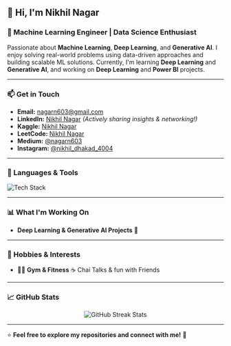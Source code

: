 ## 👋 Hi, I'm Nikhil Nagar  
### 🚀 Machine Learning Engineer | Data Science Enthusiast 

Passionate about **Machine Learning**, **Deep Learning**, and **Generative AI**. I enjoy solving real-world problems using data-driven approaches and building scalable ML solutions. Currently, I'm learning **Deep Learning** and **Generative AI**, and working on **Deep Learning** and **Power BI** projects.

---

### 📫 Get in Touch

- **Email:** [nagarn603@gmail.com](mailto:nagarn603@gmail.com)
- **LinkedIn:** [Nikhil Nagar](https://www.linkedin.com/in/nikhil-nagar-996204264/) *(Actively sharing insights & networking!)*
- **Kaggle:** [Nikhil Nagar](https://www.kaggle.com/nikhil8885)
- **LeetCode:** [Nikhil Nagar](https://leetcode.com/u/nagarn603/)
- **Medium:** [@nagarn603](https://medium.com/@nagarn603)
- **Instagram:** [@nikhil_dhakad_4004](https://www.instagram.com/nikhil_dhakad_4004/?hl=en)

---

### 🔧 Languages & Tools

<p align="left"> 
  <img src="https://skillicons.dev/icons?i=python,tensorflow,pytorch,pandas,numpy,scikit-learn,flask,git,mysql,powerbi,docker,linux" alt="Tech Stack" />
</p>

---

### 📊 What I'm Working On
- **Deep Learning & Generative AI Projects** 🧠


---

### 🎯 Hobbies & Interests
- 🏋️‍♂️ **Gym & Fitness**
☕ Chai Talks & fun with Friends

---

### 📈 GitHub Stats

<p align="center">
  <img src="https://github-readme-streak-stats.herokuapp.com/?user=nikhilnagar503&theme=tokyonight" alt="GitHub Streak Stats" />
</p>

---

⭐ **Feel free to explore my repositories and connect with me!** 🚀

